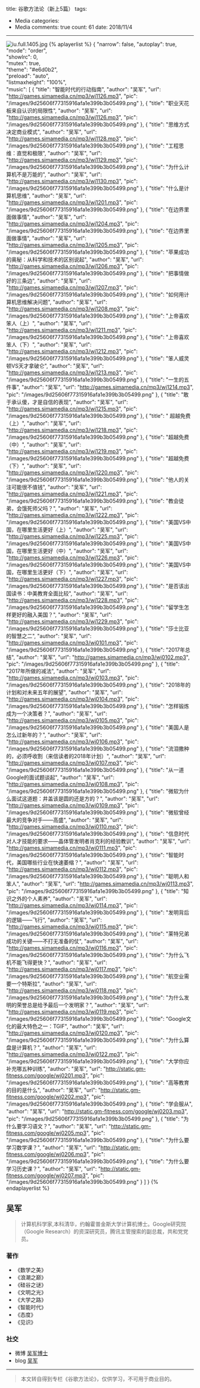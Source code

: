 title: 谷歌方法论（新上5篇）
tags: 
  - Media
categories: 
  - Media
comments: true
count: 61
date: 2018/11/4
---
  ![iu.full.1405.jpg](/images/e6d63f4118696f9c35a8c93e24794ccf.png)
{% aplayerlist %}
{
    "narrow": false,
    "autoplay": true,  
    "mode": "order",    
    "showlrc": 0,               
    "mutex": true,                      
    "theme": "#e6d0b2",	            
    "preload": "auto",              
    "listmaxheight": "100%",           
    "music": [
        {
            "title": "智能时代的行动指南",
            "author": "吴军",
            "url": "http://games.simamedia.cn/mp3/wj1126.mp3",
            "pic": "/images/9d25606f77315916afa1e399b3b05499.png"
        },
        {
            "title": "职业天花板来自认识的局限性",
            "author": "吴军",
            "url": "http://games.simamedia.cn/mp3/wj1126.mp3",
            "pic": "/images/9d25606f77315916afa1e399b3b05499.png"
        },
        {
            "title": "思维方式决定商业模式",
            "author": "吴军",
            "url": "http://games.simamedia.cn/mp3/wj1128.mp3",
            "pic": "/images/9d25606f77315916afa1e399b3b05499.png"
        },
        {
            "title": "工程思维：直觉和极限",
            "author": "吴军",
            "url": "http://games.simamedia.cn/mp3/wj1129.mp3",
            "pic": "/images/9d25606f77315916afa1e399b3b05499.png"
        },
        {
            "title": "为什么计算机不是万能的",
            "author": "吴军",
            "url": "http://games.simamedia.cn/mp3/wj1130.mp3",
            "pic": "/images/9d25606f77315916afa1e399b3b05499.png"
        },
        {
            "title": "什么是计算机思维",
            "author": "吴军",
            "url": "http://games.simamedia.cn/mp3/wj1201.mp3",
            "pic": "/images/9d25606f77315916afa1e399b3b05499.png"
        },
        {
            "title": "在边界里面做事情",
            "author": "吴军",
            "url": "http://games.simamedia.cn/mp3/wj1204.mp3",
            "pic": "/images/9d25606f77315916afa1e399b3b05499.png"
        },
        {
            "title": "在边界里面做事情",
            "author": "吴军",
            "url": "http://games.simamedia.cn/mp3/wj1205.mp3",
            "pic": "/images/9d25606f77315916afa1e399b3b05499.png"
        },
        {
            "title": "苹果成功的奥秘：从科学和技术的区别说起",
            "author": "吴军",
            "url": "http://games.simamedia.cn/mp3/wj1206.mp3",
            "pic": "/images/9d25606f77315916afa1e399b3b05499.png"
        },
        {
            "title": "把事情做好的三条边",
            "author": "吴军",
            "url": "http://games.simamedia.cn/mp3/wj1207.mp3",
            "pic": "/images/9d25606f77315916afa1e399b3b05499.png"
        },
        {
            "title": "如何用计算机思维解决问题",
            "author": "吴军",
            "url": "http://games.simamedia.cn/mp3/wj1208.mp3",
            "pic": "/images/9d25606f77315916afa1e399b3b05499.png"
        },
        {
            "title": "上帝喜欢笨人（上）",
            "author": "吴军",
            "url": "http://games.simamedia.cn/mp3/wj1211.mp3",
            "pic": "/images/9d25606f77315916afa1e399b3b05499.png"
        },
        {
            "title": "上帝喜欢笨人（下）",
            "author": "吴军",
            "url": "http://games.simamedia.cn/mp3/wj1212.mp3",
            "pic": "/images/9d25606f77315916afa1e399b3b05499.png"
        },
        {
            "title": "笨人威灵顿VS天才拿破仑",
            "author": "吴军",
            "url": "http://games.simamedia.cn/mp3/wj1213.mp3",
            "pic": "/images/9d25606f77315916afa1e399b3b05499.png"
        },
        {
            "title": "一生的五件事",
            "author": "吴军",
            "url": "http://games.simamedia.cn/mp3/wj1214.mp3",
            "pic": "/images/9d25606f77315916afa1e399b3b05499.png"
        },
        {
            "title": "敢于承认傻，才是自信的表现",
            "author": "吴军",
            "url": "http://games.simamedia.cn/mp3/wj1215.mp3",
            "pic": "/images/9d25606f77315916afa1e399b3b05499.png"
        },
        {
            "title": " 超越免费（上）",
            "author": "吴军",
            "url": "http://games.simamedia.cn/mp3/wj1218.mp3",
            "pic": "/images/9d25606f77315916afa1e399b3b05499.png"
        },
        {
            "title": "超越免费（中）",
            "author": "吴军",
            "url": "http://games.simamedia.cn/mp3/wj1219.mp3",
            "pic": "/images/9d25606f77315916afa1e399b3b05499.png"
        },
        {
            "title": "超越免费（下）",
            "author": "吴军",
            "url": "http://games.simamedia.cn/mp3/wj1220.mp3",
            "pic": "/images/9d25606f77315916afa1e399b3b05499.png"
        },
        {
            "title": "他人的关注可能很不值钱",
            "author": "吴军",
            "url": "http://games.simamedia.cn/mp3/wj1221.mp3",
            "pic": "/images/9d25606f77315916afa1e399b3b05499.png"
        },
        {
            "title": "教会徒弟，会饿死师父吗？",
            "author": "吴军",
            "url": "http://games.simamedia.cn/mp3/wj1222.mp3",
            "pic": "/images/9d25606f77315916afa1e399b3b05499.png"
        },
        {
            "title": "美国VS中国，在哪里生活更好（上）",
            "author": "吴军",
            "url": "http://games.simamedia.cn/mp3/wj1225.mp3",
            "pic": "/images/9d25606f77315916afa1e399b3b05499.png"
        },
        {
            "title": "美国VS中国，在哪里生活更好（中）",
            "author": "吴军",
            "url": "http://games.simamedia.cn/mp3/wj1226.mp3",
            "pic": "/images/9d25606f77315916afa1e399b3b05499.png"
        },
        {
            "title": "美国VS中国，在哪里生活更好（下）",
            "author": "吴军",
            "url": "http://games.simamedia.cn/mp3/wj1227.mp3",
            "pic": "/images/9d25606f77315916afa1e399b3b05499.png"
        },
        {
            "title": "是否该出国读书：中美教育全面比较",
            "author": "吴军",
            "url": "http://games.simamedia.cn/mp3/wj1228.mp3",
            "pic": "/images/9d25606f77315916afa1e399b3b05499.png"
        },
        {
            "title": "留学生怎样更好的融入美国？",
            "author": "吴军",
            "url": "http://games.simamedia.cn/mp3/wj1229.mp3",
            "pic": "/images/9d25606f77315916afa1e399b3b05499.png"
        },
        {
            "title": "莎士比亚的智慧之二",
            "author": "吴军",
            "url": "http://games.simamedia.cn/mp3/wj0101.mp3",
            "pic": "/images/9d25606f77315916afa1e399b3b05499.png"
        },
        {
            "title": "2017年总结",
            "author": "吴军",
            "url": "http://games.simamedia.cn/mp3/wj0102.mp3",
            "pic": "/images/9d25606f77315916afa1e399b3b05499.png"
        },
        {
            "title": "2017年所做的减法",
            "author": "吴军",
            "url": "http://games.simamedia.cn/mp3/wj0103.mp3",
            "pic": "/images/9d25606f77315916afa1e399b3b05499.png"
        },
        {
            "title": "2018年的计划和对未来五年的展望",
            "author": "吴军",
            "url": "http://games.simamedia.cn/mp3/wj0104.mp3",
            "pic": "/images/9d25606f77315916afa1e399b3b05499.png"
        },
        {
            "title": "怎样锻炼成为一个决策者？",
            "author": "吴军",
            "url": "http://games.simamedia.cn/mp3/wj0105.mp3",
            "pic": "/images/9d25606f77315916afa1e399b3b05499.png"
        },
        {
            "title": "美国人是怎么过新年的？",
            "author": "吴军",
            "url": "http://games.simamedia.cn/mp3/wj0106.mp3",
            "pic": "/images/9d25606f77315916afa1e399b3b05499.png"
        },
        {
            "title": "流泪撒种的，必须呼收割（来信读者的2018年计划）",
            "author": "吴军",
            "url": "http://games.simamedia.cn/mp3/wj0107.mp3",
            "pic": "/images/9d25606f77315916afa1e399b3b05499.png"
        },
        {
            "title": "从一道Google的面试题谈起",
            "author": "吴军",
            "url": "http://games.simamedia.cn/mp3/wj0108.mp3",
            "pic": "/images/9d25606f77315916afa1e399b3b05499.png"
        },
        {
            "title": "微软为什么面试这道题：井盖该是圆的还是方的？",
            "author": "吴军",
            "url": "http://games.simamedia.cn/mp3/wj0109.mp3",
            "pic": "/images/9d25606f77315916afa1e399b3b05499.png"
        },
        {
            "title": "微软曾经最大的竞争对手——高盛",
            "author": "吴军",
            "url": "http://games.simamedia.cn/mp3/wj0110.mp3",
            "pic": "/images/9d25606f77315916afa1e399b3b05499.png"
        },
        {
            "title": "信息时代对人才技能的要求——晶体管发明者肖克利的经验教训",
            "author": "吴军",
            "url": "http://games.simamedia.cn/mp3/wj0111.mp3",
            "pic": "/images/9d25606f77315916afa1e399b3b05499.png"
        },
        {
            "title": "智能时代，美国哪些行业在快速萎缩？",
            "author": "吴军",
            "url": "http://games.simamedia.cn/mp3/wj0112.mp3",
            "pic": "/images/9d25606f77315916afa1e399b3b05499.png"
        },
        {
            "title": "聪明人和笨人",
            "author": "吴军",
            "url": "http://games.simamedia.cn/mp3/wj0113.mp3",
            "pic": "/images/9d25606f77315916afa1e399b3b05499.png"
        },
        {
            "title": "知识之外的个人素养",
            "author": "吴军",
            "url": "http://games.simamedia.cn/mp3/wj0114.mp3",
            "pic": "/images/9d25606f77315916afa1e399b3b05499.png"
        },
        {
            "title": "发明背后的逻辑——飞行",
            "author": "吴军",
            "url": "http://games.simamedia.cn/mp3/wj0115.mp3",
            "pic": "/images/9d25606f77315916afa1e399b3b05499.png"
        },
        {
            "title": "莱特兄弟成功的关键——不打无准备的仗",
            "author": "吴军",
            "url": "http://games.simamedia.cn/mp3/wj0116.mp3",
            "pic": "/images/9d25606f77315916afa1e399b3b05499.png"
        },
        {
            "title": "为什么飞机不能飞得更快？",
            "author": "吴军",
            "url": "http://games.simamedia.cn/mp3/wj0117.mp3",
            "pic": "/images/9d25606f77315916afa1e399b3b05499.png"
        },
        {
            "title": "航空业需要一个特斯拉",
            "author": "吴军",
            "url": "http://games.simamedia.cn/mp3/wj0118.mp3",
            "pic": "/images/9d25606f77315916afa1e399b3b05499.png"
        },
        {
            "title": "为什么发明的荣誉总是给予最后一个发明家？",
            "author": "吴军",
            "url": "http://games.simamedia.cn/mp3/wj0119.mp3",
            "pic": "/images/9d25606f77315916afa1e399b3b05499.png"
        },
        {
            "title": "Google文化的最大特色之一：TGIF",
            "author": "吴军",
            "url": "http://games.simamedia.cn/mp3/wj0120.mp3",
            "pic": "/images/9d25606f77315916afa1e399b3b05499.png"
        },
        {
            "title": "为什么算盘是计算机？",
            "author": "吴军",
            "url": "http://games.simamedia.cn/mp3/wj0122.mp3",
            "pic": "/images/9d25606f77315916afa1e399b3b05499.png"
        },
        {
            "title": "大学你应补充哪五种训练",
            "author": "吴军",
            "url": "http://static.gm-fitness.com/google/wj0201.mp3",
            "pic": "/images/9d25606f77315916afa1e399b3b05499.png"
        },
        {
            "title": "高等教育的目的是什么",
            "author": "吴军",
            "url": "http://static.gm-fitness.com/google/wj0202.mp3",
            "pic": "/images/9d25606f77315916afa1e399b3b05499.png"
        },
        {
            "title": "学会服从",
            "author": "吴军",
            "url": "http://static.gm-fitness.com/google/wj0203.mp3",
            "pic": "/images/9d25606f77315916afa1e399b3b05499.png"
        },
        {
            "title": "为什么要学习语文？",
            "author": "吴军",
            "url": "http://static.gm-fitness.com/google/wj0205.mp3",
            "pic": "/images/9d25606f77315916afa1e399b3b05499.png"
        },
        {
            "title": "为什么要学习数学课？",
            "author": "吴军",
            "url": "http://static.gm-fitness.com/google/wj0206.mp3",
            "pic": "/images/9d25606f77315916afa1e399b3b05499.png"
        },
        {
            "title": "为什么要学习历史课？",
            "author": "吴军",
            "url": "http://static.gm-fitness.com/google/wj0207.mp3",
            "pic": "/images/9d25606f77315916afa1e399b3b05499.png"
        }
    ]
}
{% endaplayerlist %}

## 吴军

> 计算机科学家,本科清华，约翰霍普金斯大学计算机博士。Google研究院（Google Research）的资深研究员，腾讯主管搜索的副总裁，共和党党员。

### 著作
- 《数学之美》
- 《浪潮之巅》
- 《硅谷之谜》
- 《文明之光》
- 《大学之路》
- 《智能时代》
- 《态度》
- 《见识》

### 社交
- 微博 [吴军博士](https://weibo.com/drwujun?is_all=1)
- blog [吴军](https://sites.google.com/site/junwu02/)


-----
> 本文转自得到专栏《谷歌方法论》，仅供学习，不可用于商业目的。